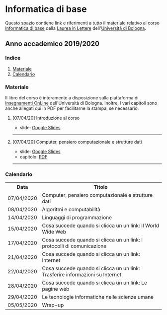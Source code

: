 # Informatica di base

Questo spazio contiene link e riferimenti a tutto il materiale relativo al corso [Informatica di base](hhttps://www.unibo.it/it/didattica/insegnamenti/insegnamento/2019/394759) della [Laurea in Lettere](https://corsi.unibo.it/laurea/lettere) dell'[Università di Bologna](http://www.unibo.it).

## Anno accademico 2019/2020

### Indice

1. [Materiale](#materiale)
2. [Calendario](#calendario)

### Materiale

Il libro del corso è interamente a disposizione sulla piattaforma di [Insegnamenti OnLine](https://iol.unibo.it) dell'Università di Bologna. Inoltre, i vari capitoli sono anche allegati qui in PDF per facilitarne la stampa, se necessario.

1. [07/04/20] Introduzione al corso
   * slide: [Google Slides](https://tinyurl.com/bi1819-00)
   <hr />
   
2. [07/04/20] Computer, pensiero computazionale e strutture dati 
   * slide: [Google Slides](https://tinyurl.com/bi1819-01)
   * capitolo: [PDF](https://basic-inf.github.io/2019-2020/chapters/01.pdf) 
   <hr />
   

### Calendario

<table>
    <tr><th>Data</th><th>Titolo</th></tr>
    <tr><td>07/04/2020</td><td>Computer, pensiero computazionale e strutture dati</td></tr>
    <tr><td>08/04/2020</td><td>Algoritmi e computabilità</td></tr>
    <tr><td>14/04/2020</td><td>Linguaggi di programmazione</td></tr>
    <tr><td>15/04/2020</td><td>Cosa succede quando si clicca un un link: Il World Wide Web</td></tr>
    <tr><td>17/04/2020</td><td>Cosa succede quando si clicca un un link: I protocolli di comunicazione</td></tr>
    <tr><td>21/04/2020</td><td>Cosa succede quando si clicca un un link: Internet</td></tr>
    <tr><td>22/04/2020</td><td>Cosa succede quando si clicca un un link: Trasferire informazioni su Internet</td></tr>
    <tr><td>28/04/2020</td><td>Cosa succede quando si clicca un un link: Le pagine web</td></tr>
    <tr><td>29/04/2020</td><td>Le tecnologie informatiche nelle scienze umane</td></tr>
    <tr><td>05/05/2020</td><td>Wrap-up</td></tr>
</table>
